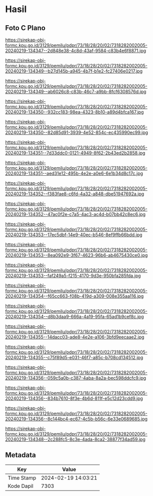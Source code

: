 # Hasil

## Foto C Plano

https://sirekap-obj-formc.kpu.go.id/3129/pemilu/pdpr/73/18/28/20/02/7318282002005-20240219-134347--2d848e38-4c8d-43af-9584-c83b4e6f8871.jpg

https://sirekap-obj-formc.kpu.go.id/3129/pemilu/pdpr/73/18/28/20/02/7318282002005-20240219-134349--b27d145b-a945-4b7f-b1e2-fc27406e0217.jpg

https://sirekap-obj-formc.kpu.go.id/3129/pemilu/pdpr/73/18/28/20/02/7318282002005-20240219-134349--ab6026c8-c83b-46c7-a9bb-8fcf6308576d.jpg

https://sirekap-obj-formc.kpu.go.id/3129/pemilu/pdpr/73/18/28/20/02/7318282002005-20240219-134350--932cc183-98ea-4323-8b10-a89d4bfca167.jpg

https://sirekap-obj-formc.kpu.go.id/3129/pemilu/pdpr/73/18/28/20/02/7318282002005-20240219-134350--82d85d91-3939-4e52-854c-ec435990ec99.jpg

https://sirekap-obj-formc.kpu.go.id/3129/pemilu/pdpr/73/18/28/20/02/7318282002005-20240219-134351--7d33ddc0-0121-4949-8f62-2b43ed2b2858.jpg

https://sirekap-obj-formc.kpu.go.id/3129/pemilu/pdpr/73/18/28/20/02/7318282002005-20240219-134351--aed31e12-495b-4e2e-a0e6-6e1b34d8c17c.jpg

https://sirekap-obj-formc.kpu.go.id/3129/pemilu/pdpr/73/18/28/20/02/7318282002005-20240219-134352--f383fae8-c6fd-4a32-a848-dbe51947692a.jpg

https://sirekap-obj-formc.kpu.go.id/3129/pemilu/pdpr/73/18/28/20/02/7318282002005-20240219-134352--47ac0f2e-c7a5-4ac3-ac4d-b07bb42c8ec6.jpg

https://sirekap-obj-formc.kpu.go.id/3129/pemilu/pdpr/73/18/28/20/02/7318282002005-20240219-134353--17ec5dbf-14e9-40ec-b546-8ef9ffb66bdd.jpg

https://sirekap-obj-formc.kpu.go.id/3129/pemilu/pdpr/73/18/28/20/02/7318282002005-20240219-134353--8ea092e9-3f67-4623-96b6-ab4675430ce0.jpg

https://sirekap-obj-formc.kpu.go.id/3129/pemilu/pdpr/73/18/28/20/02/7318282002005-20240219-134353--faf249a5-f215-4170-9d3e-950bfa285fda.jpg

https://sirekap-obj-formc.kpu.go.id/3129/pemilu/pdpr/73/18/28/20/02/7318282002005-20240219-134354--f65cc663-f08b-419d-a309-008e355aa116.jpg

https://sirekap-obj-formc.kpu.go.id/3129/pemilu/pdpr/73/18/28/20/02/7318282002005-20240219-134354--d8b3daa9-666a-4a19-95fa-65ad1b9cef8c.jpg

https://sirekap-obj-formc.kpu.go.id/3129/pemilu/pdpr/73/18/28/20/02/7318282002005-20240219-134355--14dacc03-ade8-4e2e-a106-3bfd9eecaae2.jpg

https://sirekap-obj-formc.kpu.go.id/3129/pemilu/pdpr/73/18/28/20/02/7318282002005-20240219-134355--c75f89d5-e031-46f7-a85c-b708cd134512.jpg

https://sirekap-obj-formc.kpu.go.id/3129/pemilu/pdpr/73/18/28/20/02/7318282002005-20240219-134356--059c5a0b-c387-4aba-8a2a-bec598ddcfc9.jpg

https://sirekap-obj-formc.kpu.go.id/3129/pemilu/pdpr/73/18/28/20/02/7318282002005-20240219-134356--834b7610-8f3e-4b6d-811f-e5c12d23cdd9.jpg

https://sirekap-obj-formc.kpu.go.id/3129/pemilu/pdpr/73/18/28/20/02/7318282002005-20240219-134356--8c144bc4-ec67-4c5b-b56c-6e33e0689685.jpg

https://sirekap-obj-formc.kpu.go.id/3129/pemilu/pdpr/73/18/28/20/02/7318282002005-20240219-134348--2c288fc5-8c3e-4ada-8ca2-38877f34ad59.jpg


## Metadata

| Key        | Value               |
| ---------- | ------------------- |
| Time Stamp | 2024-02-19 14:03:21 |
| Kode Dapil | 7303                |



